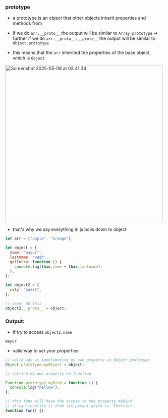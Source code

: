 ### prototype

- a prototype is an object that other objects inherit properties and methods from

- if we do `arr.__proto__` the output will be similar to `Array.prototype` => further if we do `arr.__proto__.__proto__` the output will be similar to `Object.prototype`

- this means that the `arr` inherited the properties of the base object, which is `Object`

<img width="499" alt="Screenshot 2025-05-08 at 03 41 34" src="https://github.com/user-attachments/assets/8ddabd12-7964-4781-b52e-b75e1d12bc68" />


- that's why we say everything in js boils down to object

```js
let arr = ["apple", "orange"];
```

```js
let object = {
  name: "mayur",
  lastname: "wagh",
  getIntro: function () {
    console.log(this.name + this.lastname);
  },
};

let object2 = {
  city: "nasik",
};

// never do this
object2.__proto__ = object;
```

### Output:

- if try to access `object2.name`

```
mayur
```

- valid way to set your properties

```js
// valid way => impelemnting my own property in Object prototype
Object.prototype.myObject = object;

// setting my own property on function

Function.prototype.myBind = function () {
  console.log("hellow");
};

// this func will have the access to the property myBind
// it can inherite it from its parent which is `Function`
function fun() {}
```
